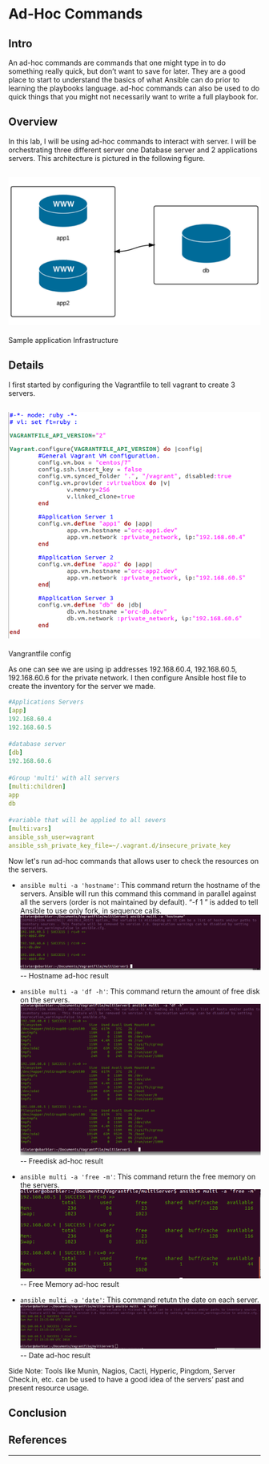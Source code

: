 # Ad-Hoc Commands
## Intro
An ad-hoc commands are commands that one might type in to do something really quick, but don’t want to save for later. They are a good place to start to understand the basics of what Ansible can do prior to learning the playbooks language. ad-hoc commands can also be used to do quick things that you might not necessarily want to write a full playbook for.

## Overview
In this lab, I will be using ad-hoc commands to interact with server. I will be orchestrating three different server one Database server and 2 applications servers. This architecture is pictured in the following figure.

![ ](images/2018/03/Lab2_application_infrastructure.png)
--
Sample application Infrastructure

## Details
I first started by configuring the Vagrantfile to tell vagrant to create 3 servers.

![Vagrantfile config](images/2018/03/Lab2_vagrantfile_config.png)
--
 Vangrantfile config

 As one can see we are using ip addresses 192.168.60.4, 192.168.60.5, 192.168.60.6 for the private network.
 I then configure Ansible host file to create the inventory for the server we made.

 ```yaml
 #Applications Servers
 [app]
 192.168.60.4
 192.168.60.5

 #database server
 [db]
 192.168.60.6

 #Group 'multi' with all servers
 [multi:children]
 app
 db

 #variable that will be applied to all severs
 [multi:vars]
 ansible_ssh_user=vagrant
 ansible_ssh_private_key_file=~/.vagrant.d/insecure_private_key

 ```

Now let's run ad-hoc commands that allows user to check the resources on the servers.
- `ansible multi -a 'hostname'`: This command return the hostname of the servers. Ansible will run this command this command in parallel against all the servers (order is not maintained by default). “-f 1 ” is added to tell Ansible to use only fork, in sequence calls.
 ![hostname](images/2018/03/lab2_hostname.png)
 --
 Hostname ad-hoc result

- `ansible multi -a 'df -h'`: This command return the amount of free disk on the servers.
![  freedisk](images/2018/03/lab2_freedisk.png)
 --
 Freedisk ad-hoc result

- `ansible multi -a 'free -m'`: This command return the free memory on the servers.
  ![  freedisk](images/2018/03/lab2_freememory.png)
 --
 Free Memory ad-hoc result

- `ansible multi -a 'date'`: This command retutn the date on each server.
![ date](images/2018/03/lab2_date.png)
 --
 Date ad-hoc result




Side Note: Tools like Munin, Nagios, Cacti, Hyperic, Pingdom, Server Check.in, etc. can be used to have a good idea of the servers’ past and present resource usage.


## Conclusion

## References

---
